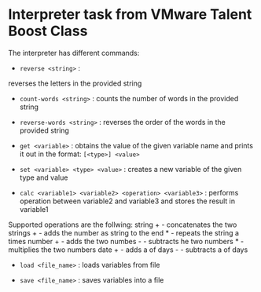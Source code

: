 # Interpreter task from VMware Talent Boost Class

The interpreter has different commands:

* `reverse <string>` : 

reverses the letters in the provided string

* `count-words <string>` : 
counts the number of words in the provided string

* `reverse-words <string>` : 
reverses the order of the words in the provided string

* `get <variable>` : 
obtains the value of the given variable name and prints it out in the format:
	`[<type>] <value>`

* `set <variable> <type> <value>` : 
creates a new variable of the given type and value

* `calc <variable1> <variable2> <operation> <variable3>` : 
performs operation between variable2 and variable3 and stores the result in variable1

Supported operations are the follwing:
	string
		+ <string> - concatenates the two strings
		+ <number> - adds the number as string to the end
		* <number> - repeats the string a <number> times
	number
		+ <number> - adds the two numbes
		- <number> - subtracts he two numbers
		* <number> - multiplies the two numbers
	date
		+ <number> - adds a <number> of days
		- <number> - subtracts a <number> of days

* `load <file_name>` : 
loads variables from file

* `save <file_name>` : 
saves variables into a file
